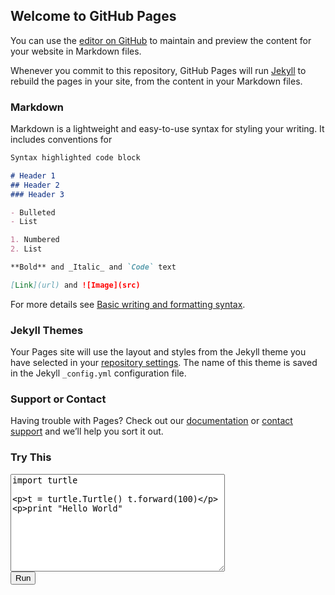 ## Welcome to GitHub Pages

You can use the [editor on GitHub](https://github.com/Durham-Hackathon/template-website/edit/gh-pages/index.md) to maintain and preview the content for your website in Markdown files.

Whenever you commit to this repository, GitHub Pages will run [Jekyll](https://jekyllrb.com/) to rebuild the pages in your site, from the content in your Markdown files.

### Markdown

Markdown is a lightweight and easy-to-use syntax for styling your writing. It includes conventions for

```markdown
Syntax highlighted code block

# Header 1
## Header 2
### Header 3

- Bulleted
- List

1. Numbered
2. List

**Bold** and _Italic_ and `Code` text

[Link](url) and ![Image](src)
```

For more details see [Basic writing and formatting syntax](https://docs.github.com/en/github/writing-on-github/getting-started-with-writing-and-formatting-on-github/basic-writing-and-formatting-syntax).

### Jekyll Themes

Your Pages site will use the layout and styles from the Jekyll theme you have selected in your [repository settings](https://github.com/Durham-Hackathon/template-website/settings/pages). The name of this theme is saved in the Jekyll `_config.yml` configuration file.

### Support or Contact

Having trouble with Pages? Check out our [documentation](https://docs.github.com/categories/github-pages-basics/) or [contact support](https://support.github.com/contact) and we’ll help you sort it out.


<script src="http://ajax.googleapis.com/ajax/libs/jquery/1.9.0/jquery.min.js" type="text/javascript"></script> 
<script src="http://www.skulpt.org/js/skulpt.min.js" type="text/javascript"></script> 
<script src="http://www.skulpt.org/js/skulpt-stdlib.js" type="text/javascript"></script> 

<script type="text/javascript"> 
// output functions are configurable.  This one just appends some text
// to a pre element.
function outf(text) { 
    var mypre = document.getElementById("output"); 
    mypre.innerHTML = mypre.innerHTML + text; 
} 
function builtinRead(x) {
    if (Sk.builtinFiles === undefined || Sk.builtinFiles["files"][x] === undefined)
            throw "File not found: '" + x + "'";
    return Sk.builtinFiles["files"][x];
}

// Here's everything you need to run a python program in skulpt
// grab the code from your textarea
// get a reference to your pre element for output
// configure the output function
// call Sk.importMainWithBody()
function runit() { 
   var prog = document.getElementById("yourcode").value; 
   var mypre = document.getElementById("output"); 
   mypre.innerHTML = ''; 
   Sk.pre = "output";
   Sk.configure({output:outf, read:builtinRead}); 
   (Sk.TurtleGraphics || (Sk.TurtleGraphics = {})).target = 'mycanvas';
   var myPromise = Sk.misceval.asyncToPromise(function() {
       return Sk.importMainWithBody("<stdin>", false, prog, true);
   });
   myPromise.then(function(mod) {
       console.log('success');
   },
       function(err) {
       console.log(err.toString());
   });
} 
</script> 

<h3>Try This</h3> 
<form> 
<textarea id="yourcode" cols="40" rows="10">import turtle

t = turtle.Turtle()
t.forward(100)

print "Hello World" 
</textarea><br /> 
<button type="button" onclick="runit()">Run</button> 
</form> 
<pre id="output" ></pre> 
<!-- If you want turtle graphics include a canvas -->
<div id="mycanvas"></div> 
